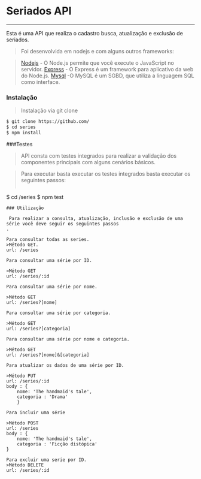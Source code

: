 # Seriados API


----------

Esta é uma API que realiza o cadastro busca, atualização e exclusão de seriados. 

>Foi desenvolvida em nodejs e com alguns outros frameworks:

>[Nodejs](nodejs.org) - O Node.js permite que você execute o JavaScript no servidor.
>[Express](expressjs.com) - O Express é um framework para aplicativo da web do Node.js.
>[Mysql](mysql.com)  -O MySQL é um SGBD, que utiliza a linguagem SQL como interface. 


### Instalação

>Instalação via git clone
```bash
$ git clone https://github.com/
$ cd series
$ npm install
```

###Testes

>API consta com testes integrados para realizar a validação dos componentes principais com alguns cenários básicos. 

>Para executar basta executar os testes integrados basta executar os seguintes passos:
>```bash
$ cd /series
$ npm test
```
### Utilização 

 Para realizar a consulta, atualização, inclusão e exclusão de uma série você deve seguir os seguintes passos
.

Para consultar todas as series.
>Método GET.
url: /series

Para consultar uma série por ID.

>Método GET
url: /series/:id

Para consultar uma série por nome.

>Método GET
url: /series?[nome]

Para consultar uma série por categoria.

>Método GET
url: /series?[categoria]

Para consultar uma série por nome e categoria.

>Método GET
url: /series?[nome]&[categoria]

Para atualizar os dados de uma série por ID.

>Método PUT
url: /series/:id
body : {
	nome: 'The handmaid's tale',
    categoria : 'Drama'
    }

Para incluir uma série

>Método POST
url: /series
body : {
    nome: 'The handmaid's tale',
    categoria : 'Ficção distópica'
}

Para excluir uma serie por ID.
>Método DELETE
url: /series/:id